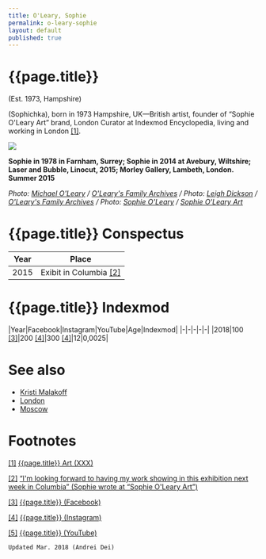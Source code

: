 ```yaml
---
title: O'Leary, Sophie
permalink: o-leary-sophie
layout: default
published: true
---
```


# {{page.title}}

(Est. 1973, Hampshire)

(Sophichka), born in 1973 Hampshire, UK—British artist, founder of “Sophie O'Leary Art” brand, London Curator at Indexmod Encyclopedia, living and working in London <span id="a1">[\[1\]](#f1)</span>.

![](/encyclopedia/images/sophie.png)

**Sophie in 1978 in Farnham, Surrey; Sophie in 2014 at Avebury, Wiltshire; Laser and Bubble, Linocut, 2015; Morley Gallery, Lambeth, London. Summer 2015**

*Photo: [Michael O'Leary](index) / [O'Leary's Family Archives](index) / Photo: [Leigh Dickson](index) / [O'Leary's Family Archives](index) / Photo: [Sophie O'Leary](index) / [ Sophie O'Leary Art ](index)*

# {{page.title}} Conspectus

|Year|Place|
|-|-|
|2015|Exibit in Columbia <span id="a2">[\[2\]](#f2)</span>|


# {{page.title}} Indexmod

|Year|Facebook|Instagram|YouTube|Age|Indexmod|
|-|-|-|-|-|
|2018|100 <span id="a3">[\[3\]](#f3)</span>|200 <span id="a4">[\[4\]](#f4)</span>|300 <span id="a4">[\[4\]](#f4)</span>|12|0,0025|


# See also

+ [Kristi Malakoff](index)
+ [London](index)
+ [Moscow](index)


# Footnotes

[[1]](#a1) <span id="f1"></span> [{{page.title}} Art (XXX)](https://www.facebook.com/pg/sophieolearyart/about/?ref=page_internal)

[[2]](#a2) <span id="f2"></span> [“I'm looking forward to having my work showing in this exhibition next week in Columbia” (Sophie wrote at “Sophie O'Leary Art”)](https://www.facebook.com/pg/sophieolearyart/about/?ref=page_internal)

[[3]](#a3) <span id="f3"></span> [{{page.title}} (Facebook)](https://www.facebook.com/pg/sophieolearyart/about/?ref=page_internal)

[[4]](#a4) <span id="f4"></span> [{{page.title}} (Instagram)](index)

[[5]](#a5) <span id="f5"></span> [{{page.title}} (YouTube)](index)

`Updated Mar. 2018 (Andrei Dei)`
